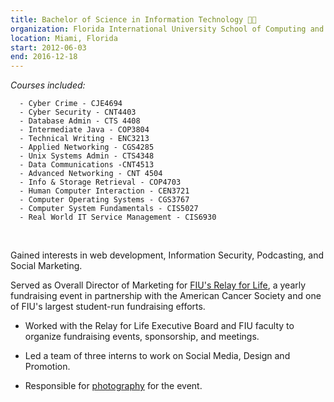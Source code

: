 ```yaml
---
title: Bachelor of Science in Information Technology 👨‍🎓
organization: Florida International University School of Computing and Information Sciences
location: Miami, Florida
start: 2012-06-03
end: 2016-12-18
---
```


*Courses included:*
  ```
    - Cyber Crime - CJE4694
    - Cyber Security - CNT4403
    - Database Admin - CTS 4408
    - Intermediate Java - COP3804
    - Technical Writing - ENC3213
    - Applied Networking - CGS4285
    - Unix Systems Admin - CTS4348
    - Data Communications -CNT4513
    - Advanced Networking - CNT 4504
    - Info & Storage Retrieval - COP4703
    - Human Computer Interaction - CEN3721
    - Computer Operating Systems - CGS3767
    - Computer System Fundamentals - CIS5027
    - Real World IT Service Management - CIS6930
  ```
&ensp;

Gained interests in web development, Information Security, Podcasting, and Social Marketing.

Served as Overall Director of Marketing for [FIU's Relay for Life](https://secure.acsevents.org/site/STR?pg=entry&fr_id=98866), a yearly fundraising event in partnership with the American Cancer Society and one of FIU's largest student-run fundraising efforts.

 - Worked with the Relay for Life Executive Board and FIU faculty to organize fundraising events, sponsorship, and meetings.

 - Led a team of three interns to work on Social Media, Design and Promotion.

 - Responsible for [photography](https://www.facebook.com/media/set/?vanity=fiurelay&set=a.1286665411348618) for the event.

&ensp;